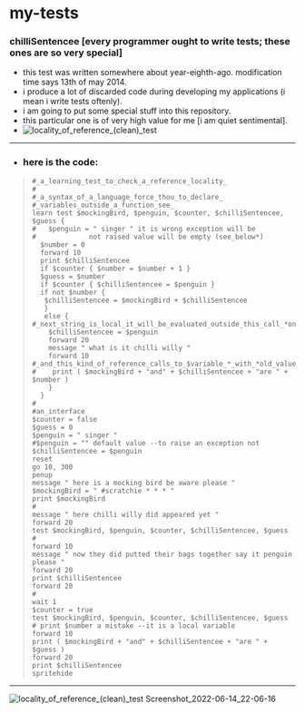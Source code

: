 # my-tests
### chilliSentencee [every programmer ought to write tests; these ones are so very special]

- this test was written somewhere about year-eighth-ago. modification time says 13th of may 2014.
- i produce a lot of discarded code during developing my applications (i mean i write tests oftenly).
- i am going to put some special stuff into this repository.
- this particular one is of very high value for me [i am quiet sentimental].
- ![locality_of_reference_(clean)_test](https://user-images.githubusercontent.com/98284211/173679067-76278735-7d0c-4074-a804-4785cc58a1da.svg)

---
- ### here is the code:
>```
>#_a_learning_test_to_check_a_reference_locality_
>#
>#_a_syntax_of_a_language_force_thou_to_declare_
>#_variables_outside_a_function_see_
>learn test $mockingBird, $penguin, $counter, $chilliSentencee, $guess {
>#   $penguin = " singer " it is wrong exception will be
>#             not raised value will be empty (see_below*)
>   $number = 0
>   forward 10
>   print $chilliSentencee
>   if $counter { $number = $number + 1 }
>   $guess = $number
>   if $counter { $chilliSentencee = $penguin }
>   if not $number {
>    $chilliSentencee = $mockingBird + $chilliSentencee
>    }
>    else {
>#_next_string_is_local_it_will_be_evaluated_outside_this_call_*only*_
>     $chilliSentencee = $penguin
>     forward 20
>     message " what is it chilli willy "
>     forward 10
>#_and_this_kind_of_reference_calls_to_$variable_*_with_*old_value*_
>#    print ( $mockingBird + "and" + $chilliSentencee + "are " + $number )
>     }
>   }
>#
>#an_interface
>$counter = false
>$guess = 0
>$penguin = " singer "
>#$penguin = "" default value --to raise an exception not
>$chilliSentencee = $penguin
>reset
>go 10, 300
>penup
>message " here is a mocking bird be aware please "
>$mockingBird = " #scratchie * * * "
>print $mockingBird
>#
>message " here chilli willy did appeared yet "
>forward 20
>test $mockingBird, $penguin, $counter, $chilliSentencee, $guess
>#
>forward 10
>message " now they did putted their bags together say it penguin please "
>forward 20
>print $chilliSentencee
>forward 20
>#
>wait 1
>$counter = true 
>test $mockingBird, $penguin, $counter, $chilliSentencee, $guess
># print $number a mistake --it is a local variable
>forward 10
>print ( $mockingBird + "and" + $chilliSentencee + "are " + $guess )
>forward 20
>print $chilliSentencee
>spritehide
>```
---
![locality_of_reference_(clean)_test Screenshot_2022-06-14_22-06-16](https://user-images.githubusercontent.com/98284211/173679957-ce1892a5-3166-4299-b02c-1e18ed702cb8.png)
